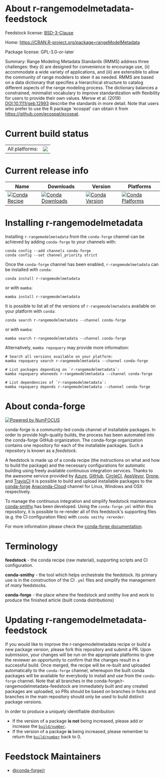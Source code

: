 About r-rangemodelmetadata-feedstock
====================================

Feedstock license: [BSD-3-Clause](https://github.com/conda-forge/r-rangemodelmetadata-feedstock/blob/main/LICENSE.txt)

Home: https://CRAN.R-project.org/package=rangeModelMetadata

Package license: GPL-3.0-or-later

Summary: Range Modeling Metadata Standards (RMMS) address three challenges: they (i) are designed for convenience to encourage use, (ii) accommodate a wide variety of applications, and (iii) are extensible to allow the community of range modelers to steer it as needed. RMMS are based on a data dictionary that specifies a hierarchical structure to catalog different aspects of the range modeling process. The dictionary balances a constrained, minimalist vocabulary to improve standardization with flexibility for users to provide their own values. Merow et al. (2019) <DOI:10.1111/geb.12993> describe the standards in more detail. Note that users who prefer to use the R package 'ecospat' can obtain it from <https://github.com/ecospat/ecospat>.

Current build status
====================


<table><tr><td>All platforms:</td>
    <td>
      <a href="https://dev.azure.com/conda-forge/feedstock-builds/_build/latest?definitionId=13063&branchName=main">
        <img src="https://dev.azure.com/conda-forge/feedstock-builds/_apis/build/status/r-rangemodelmetadata-feedstock?branchName=main">
      </a>
    </td>
  </tr>
</table>

Current release info
====================

| Name | Downloads | Version | Platforms |
| --- | --- | --- | --- |
| [![Conda Recipe](https://img.shields.io/badge/recipe-r--rangemodelmetadata-green.svg)](https://anaconda.org/conda-forge/r-rangemodelmetadata) | [![Conda Downloads](https://img.shields.io/conda/dn/conda-forge/r-rangemodelmetadata.svg)](https://anaconda.org/conda-forge/r-rangemodelmetadata) | [![Conda Version](https://img.shields.io/conda/vn/conda-forge/r-rangemodelmetadata.svg)](https://anaconda.org/conda-forge/r-rangemodelmetadata) | [![Conda Platforms](https://img.shields.io/conda/pn/conda-forge/r-rangemodelmetadata.svg)](https://anaconda.org/conda-forge/r-rangemodelmetadata) |

Installing r-rangemodelmetadata
===============================

Installing `r-rangemodelmetadata` from the `conda-forge` channel can be achieved by adding `conda-forge` to your channels with:

```
conda config --add channels conda-forge
conda config --set channel_priority strict
```

Once the `conda-forge` channel has been enabled, `r-rangemodelmetadata` can be installed with `conda`:

```
conda install r-rangemodelmetadata
```

or with `mamba`:

```
mamba install r-rangemodelmetadata
```

It is possible to list all of the versions of `r-rangemodelmetadata` available on your platform with `conda`:

```
conda search r-rangemodelmetadata --channel conda-forge
```

or with `mamba`:

```
mamba search r-rangemodelmetadata --channel conda-forge
```

Alternatively, `mamba repoquery` may provide more information:

```
# Search all versions available on your platform:
mamba repoquery search r-rangemodelmetadata --channel conda-forge

# List packages depending on `r-rangemodelmetadata`:
mamba repoquery whoneeds r-rangemodelmetadata --channel conda-forge

# List dependencies of `r-rangemodelmetadata`:
mamba repoquery depends r-rangemodelmetadata --channel conda-forge
```


About conda-forge
=================

[![Powered by
NumFOCUS](https://img.shields.io/badge/powered%20by-NumFOCUS-orange.svg?style=flat&colorA=E1523D&colorB=007D8A)](https://numfocus.org)

conda-forge is a community-led conda channel of installable packages.
In order to provide high-quality builds, the process has been automated into the
conda-forge GitHub organization. The conda-forge organization contains one repository
for each of the installable packages. Such a repository is known as a *feedstock*.

A feedstock is made up of a conda recipe (the instructions on what and how to build
the package) and the necessary configurations for automatic building using freely
available continuous integration services. Thanks to the awesome service provided by
[Azure](https://azure.microsoft.com/en-us/services/devops/), [GitHub](https://github.com/),
[CircleCI](https://circleci.com/), [AppVeyor](https://www.appveyor.com/),
[Drone](https://cloud.drone.io/welcome), and [TravisCI](https://travis-ci.com/)
it is possible to build and upload installable packages to the
[conda-forge](https://anaconda.org/conda-forge) [Anaconda-Cloud](https://anaconda.org/)
channel for Linux, Windows and OSX respectively.

To manage the continuous integration and simplify feedstock maintenance
[conda-smithy](https://github.com/conda-forge/conda-smithy) has been developed.
Using the ``conda-forge.yml`` within this repository, it is possible to re-render all of
this feedstock's supporting files (e.g. the CI configuration files) with ``conda smithy rerender``.

For more information please check the [conda-forge documentation](https://conda-forge.org/docs/).

Terminology
===========

**feedstock** - the conda recipe (raw material), supporting scripts and CI configuration.

**conda-smithy** - the tool which helps orchestrate the feedstock.
                   Its primary use is in the construction of the CI ``.yml`` files
                   and simplify the management of *many* feedstocks.

**conda-forge** - the place where the feedstock and smithy live and work to
                  produce the finished article (built conda distributions)


Updating r-rangemodelmetadata-feedstock
=======================================

If you would like to improve the r-rangemodelmetadata recipe or build a new
package version, please fork this repository and submit a PR. Upon submission,
your changes will be run on the appropriate platforms to give the reviewer an
opportunity to confirm that the changes result in a successful build. Once
merged, the recipe will be re-built and uploaded automatically to the
`conda-forge` channel, whereupon the built conda packages will be available for
everybody to install and use from the `conda-forge` channel.
Note that all branches in the conda-forge/r-rangemodelmetadata-feedstock are
immediately built and any created packages are uploaded, so PRs should be based
on branches in forks and branches in the main repository should only be used to
build distinct package versions.

In order to produce a uniquely identifiable distribution:
 * If the version of a package **is not** being increased, please add or increase
   the [``build/number``](https://docs.conda.io/projects/conda-build/en/latest/resources/define-metadata.html#build-number-and-string).
 * If the version of a package **is** being increased, please remember to return
   the [``build/number``](https://docs.conda.io/projects/conda-build/en/latest/resources/define-metadata.html#build-number-and-string)
   back to 0.

Feedstock Maintainers
=====================

* [@conda-forge/r](https://github.com/conda-forge/r/)


